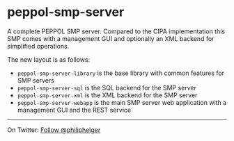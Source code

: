 # peppol-smp-server
A complete PEPPOL SMP server. Compared to the CIPA implementation this SMP comes with a management GUI and optionally an XML backend for simplified operations.

The new layout is as follows:
  * `peppol-smp-server-library` is the base library with common features for SMP servers
  * `peppol-smp-server-sql` is the SQL backend for the SMP server
  * `peppol-smp-server-xml` is the XML backend for the SMP server
  * `peppol-smp-server-webapp` is the main SMP server web application with a management GUI and the REST service

---

On Twitter: <a href="https://twitter.com/philiphelger">Follow @philiphelger</a>

